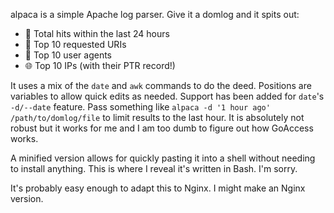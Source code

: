 alpaca is a simple Apache log parser. Give it a domlog and it spits out:

* 🎯 Total hits within the last 24 hours
* 🔗 Top 10 requested URIs
* 🧔 Top 10 user agents
* 🌐 Top 10 IPs (with their PTR record!)

It uses a mix of the `date` and `awk` commands to do the deed. Positions are variables to allow quick edits as needed. Support has been added for `date`'s `-d/--date` feature. Pass something like `alpaca -d '1 hour ago' /path/to/domlog/file` to limit results to the last hour. It is absolutely not robust but it works for me and I am too dumb to figure out how GoAccess works.

A minified version allows for quickly pasting it into a shell without needing to install anything. This is where I reveal it's written in Bash. I'm sorry.

It's probably easy enough to adapt this to Nginx. I might make an Nginx version.
